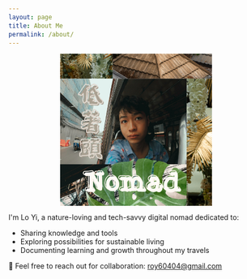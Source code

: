 ```yaml
---
layout: page
title: About Me
permalink: /about/
---
```

<img src="/assets/images/低著頭.png" alt="低著頭" style="max-width: 300px; display: block; margin: 0 auto;" />

I'm Lo Yi, a nature-loving and tech-savvy digital nomad dedicated to:

- Sharing knowledge and tools  
- Exploring possibilities for sustainable living  
- Documenting learning and growth throughout my travels

📧 Feel free to reach out for collaboration: roy60404@gmail.com
